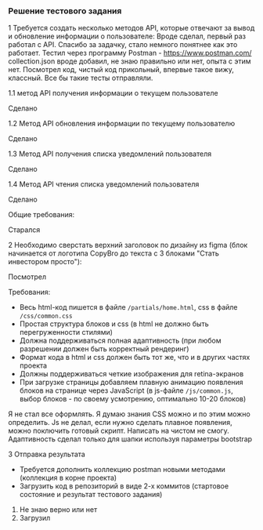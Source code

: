 ### Решение тестового задания

1 Требуется создать несколько методов API, которые отвечают за вывод и обновление информации о пользователе:
Вроде сделал, первый раз работал с API. Спасибо за задачку, стало немного понятнее как это работает.
Тестил через программу Postman - https://www.postman.com/  
collection.json вроде добавил, не знаю правильно или нет, опыта с этим нет.
Посмотрел код, чистый код прикольный, впервые такое вижу, классный. Все бы такие тесты отправляли.

1.1 метод API получения информации о текущем пользователе

Сделано

1.2 Метод API обновления информации по текущему пользователю

Сделано

1.3 Метод API получения списка уведомлений пользователя

Сделано

1.4 Метод API чтения списка уведомлений пользователя

Сделано 

Общие требования:

Старался

2 Необходимо сверстать верхний заголовок по дизайну из figma (блок начинается от логотипа CopyBro до текста с 3 блоками "Стать инвестором просто"):

Посмотрел

Требования:

* Весь html-код пишется в файле `/partials/home.html`, css в файле `/css/common.css`
* Простая структура блоков и css (в html не должно быть перегруженности стилями)
* Должна поддерживаться полная адаптивность (при любом разрешении должен быть корректный рендеринг)
* Формат кода в html и css должен быть тот же, что и в других частях проекта
* Должны поддерживаться четкие изображения для retina-экранов
* При загрузке страницы добавляем плавную анимацию появления блоков на странице через JavaScript (в js-файле `/js/common.js`, выбор блоков - по своему усмотрению, оптимально 10-20 блоков)

Я не стал все оформлять. Я думаю знания CSS можно и по этим можно определить.
Js не делал, если нужно сделать плавное появления, можно поключить готовый скрипт. Написать на чистом не смогу.
Адаптивность сделал только для шапки используя параметры bootstrap

3 Отправка результата

* Требуется дополнить коллекцию postman новыми методами (коллекция в корне проекта) 
* Загрузить код в репозиторий в виде 2-х коммитов (стартовое состояние и результат тестового задания)

1. Не знаю верно или нет
2. Загрузил